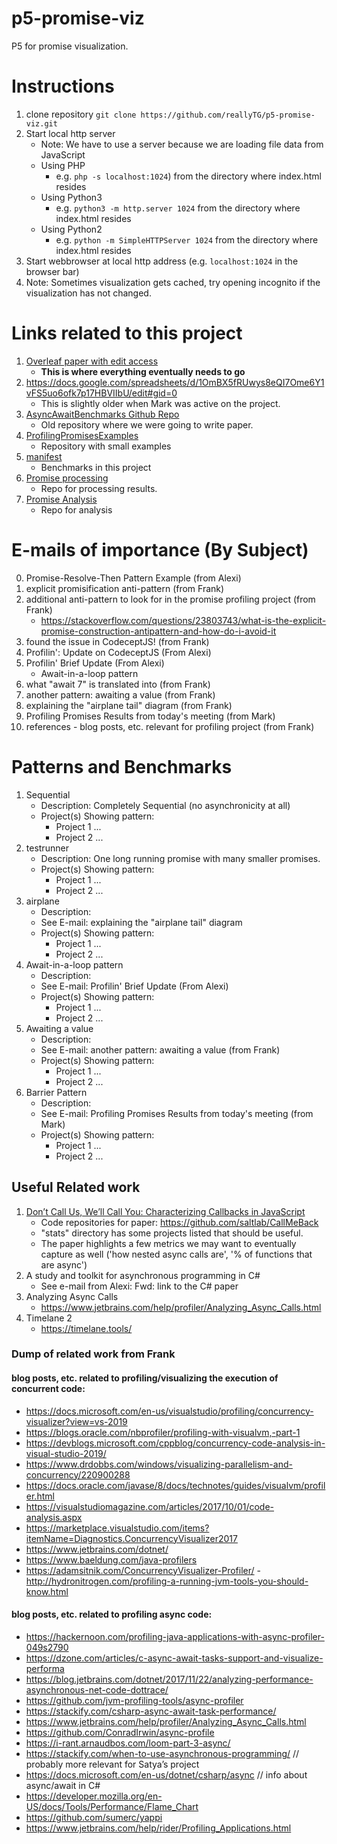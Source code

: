 # p5-promise-viz
P5 for promise visualization. 

# Instructions

1. clone repository `git clone https://github.com/reallyTG/p5-promise-viz.git`
2. Start local http server 
	- Note: We have to use a server because we are loading file data from JavaScript
	- Using PHP
		- e.g. `php -s localhost:1024`) from the directory where index.html resides
	- Using Python3
		- e.g. `python3 -m http.server 1024` from the directory where index.html resides
	- Using Python2
		- e.g. `python -m SimpleHTTPServer 1024` from the directory where index.html resides
3. Start webbrowser at local http address (e.g. `localhost:1024` in the browser bar)
4. Note: Sometimes visualization gets cached, try opening incognito if the visualization has not changed.

# Links related to this project

1. [Overleaf paper with edit access](https://www.overleaf.com/project/6058be88a518dd1d47dc9d76)
	- **This is where everything eventually needs to go**
2. https://docs.google.com/spreadsheets/d/1OmBX5fRUwys8eQI7Ome6Y1vFS5uo6ofk7p17HBVIIbU/edit#gid=0
	- This is slightly older when Mark was active on the project.
3. [AsyncAwaitBenchmarks Github Repo](https://github.ccs.neu.edu/optimizing-async-await/AsyncAwaitBenchmarks)
	- Old repository where we were going to write paper.
4. [ProfilingPromisesExamples](https://github.ccs.neu.edu/alexi/ProfilingPromisesExamples)
 	- Repository with small examples
5. [manifest](https://github.com/JSPromiseProfiling/manifest)
 	- Benchmarks in this project
6. [Promise processing](https://github.com/reallyTG/ProfilingPromisesProcessing)
	- Repo for processing results.
7. [Promise Analysis](https://github.com/reallyTG/ProfilingPromisesAnalysis)
	- Repo for analysis


# E-mails of importance (By Subject)

0. Promise-Resolve-Then Pattern Example (from Alexi)
1. explicit promisification anti-pattern (from Frank)
2. additional anti-pattern to look for in the promise profiling project (from Frank)
	-  https://stackoverflow.com/questions/23803743/what-is-the-explicit-promise-construction-antipattern-and-how-do-i-avoid-it
3. found the issue in CodeceptJS! (from Frank)
4. Profilin': Update on CodeceptJS (From Alexi)
5. Profilin' Brief Update (From Alexi)
	- Await-in-a-loop pattern
6. what "await 7" is translated into (from Frank)
7. another pattern: awaiting a value (from Frank)
8. explaining the "airplane tail" diagram (from Frank)
9. Profiling Promises Results from today's meeting (from Mark)
10. references - blog posts, etc. relevant for profiling project (from Frank)

# Patterns and Benchmarks

1. Sequential
	- Description: Completely Sequential (no asynchronicity at all)
	- Project(s) Showing pattern:
		- Project 1 ...
		- Project 2 ...
2. testrunner
 	- Description: One long running promise with many smaller promises.
	- Project(s) Showing pattern:
		- Project 1 ...
		- Project 2 ...
3. airplane
	- Description: 
	- See E-mail: explaining the "airplane tail" diagram
 	- Project(s) Showing pattern:
		- Project 1 ...
		- Project 2 ...
4. Await-in-a-loop pattern
	- Description: 
	- See E-mail: Profilin' Brief Update (From Alexi)
	- Project(s) Showing pattern:
		- Project 1 ...
		- Project 2 ...
5. Awaiting a value
	- Description: 
	- See E-mail: another pattern: awaiting a value (from Frank)
	- Project(s) Showing pattern:
		- Project 1 ...
		- Project 2 ...
6. Barrier Pattern
	- Description:
	- See E-mail: Profiling Promises Results from today's meeting (from Mark)
	- Project(s) Showing pattern:
		- Project 1 ...
		- Project 2 ... 


## Useful Related work

1. [Don’t Call Us, We’ll Call You:
Characterizing Callbacks in JavaScript](https://www.cs.ubc.ca/~bestchai/papers/esem15-js-callbacks-study.pdf)
	- Code repositories for paper: https://github.com/saltlab/CallMeBack
	- "stats" directory has some projects listed that should be useful.
	- The paper highlights a few metrics we may want to eventually capture as well ('how nested async calls are', '% of functions that are async')
2. A study and toolkit for asynchronous programming in C#
	- See e-mail from Alexi: Fwd: link to the C# paper
3. Analyzing Async Calls﻿
	- https://www.jetbrains.com/help/profiler/Analyzing_Async_Calls.html
4. Timelane 2
 	- https://timelane.tools/



### Dump of related work from Frank

#### blog posts, etc. related to profiling/visualizing the execution of concurrent code:

- https://docs.microsoft.com/en-us/visualstudio/profiling/concurrency-visualizer?view=vs-2019
- https://blogs.oracle.com/nbprofiler/profiling-with-visualvm,-part-1
- https://devblogs.microsoft.com/cppblog/concurrency-code-analysis-in-visual-studio-2019/
- https://www.drdobbs.com/windows/visualizing-parallelism-and-concurrency/220900288
- https://docs.oracle.com/javase/8/docs/technotes/guides/visualvm/profiler.html
- https://visualstudiomagazine.com/articles/2017/10/01/code-analysis.aspx
- https://marketplace.visualstudio.com/items?itemName=Diagnostics.ConcurrencyVisualizer2017
- https://www.jetbrains.com/dotnet/
- https://www.baeldung.com/java-profilers
- https://adamsitnik.com/ConcurrencyVisualizer-Profiler/
 -http://hydronitrogen.com/profiling-a-running-jvm-tools-you-should-know.html
 
#### blog posts, etc. related to profiling async code:

- https://hackernoon.com/profiling-java-applications-with-async-profiler-049s2790
- https://dzone.com/articles/c-async-await-tasks-support-and-visualize-performa
- https://blog.jetbrains.com/dotnet/2017/11/22/analyzing-performance-asynchronous-net-code-dottrace/
- https://github.com/jvm-profiling-tools/async-profiler
- https://stackify.com/csharp-async-await-task-performance/
- https://www.jetbrains.com/help/profiler/Analyzing_Async_Calls.html
- https://github.com/ConradIrwin/async-profile
- https://i-rant.arnaudbos.com/loom-part-3-async/
- https://stackify.com/when-to-use-asynchronous-programming/  // probably more relevant for Satya’s project
- https://docs.microsoft.com/en-us/dotnet/csharp/async // info about async/await in C#
- https://developer.mozilla.org/en-US/docs/Tools/Performance/Flame_Chart
- https://github.com/sumerc/yappi
- https://www.jetbrains.com/help/rider/Profiling_Applications.html
